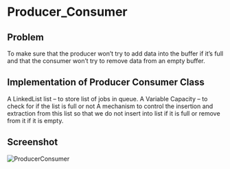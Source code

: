 # Producer_Consumer

<H2> Problem</H2>
To make sure that the producer won’t try to add data into the buffer if it’s full and that the consumer won’t try to remove data from an empty buffer.


<H2>Implementation of Producer Consumer Class </H2>

A LinkedList list – to store list of jobs in queue.
A Variable Capacity – to check for if the list is full or not
A mechanism to control the insertion and extraction from this list so that we do not insert into list if it is full or remove from it if it is empty.


<h2> Screenshot</h2>



![ProducerConsumer](https://github.com/Aditya-Tanawade/Producer_Consumer/assets/85154164/248b97ed-05d4-4f80-aadc-f75faef30285)
